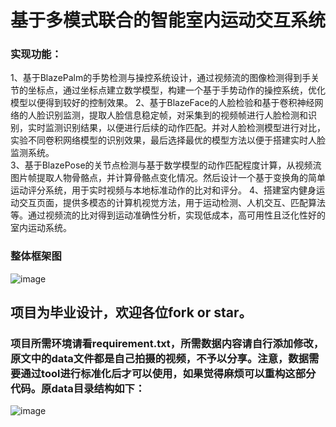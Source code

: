 # 基于多模式联合的智能室内运动交互系统

### 实现功能：
1、基于BlazePalm的手势检测与操控系统设计，通过视频流的图像检测得到手关节的坐标点，通过坐标点建立数学模型，构建一个基于手势动作的操控系统，优化模型以便得到较好的控制效果。
2、基于BlazeFace的人脸检验和基于卷积神经网络的人脸识别监测，提取人脸信息稳定帧，对采集到的视频帧进行人脸检测和识别，实时监测识别结果，以便进行后续的动作匹配。并对人脸检测模型进行对比，实验不同卷积网络模型的识别效果，最后选择最优的模型方法以便于搭建实时人脸监测系统。                                                         
3、基于BlazePose的关节点检测与基于数学模型的动作匹配程度计算，从视频流图片帧提取人物骨骼点，并计算骨骼点变化情况。然后设计一个基于变换角的简单运动评分系统，用于实时视频与本地标准动作的比对和评分。
4、搭建室内健身运动交互页面，提供多模态的计算机视觉方法，用于运动检测、人机交互、匹配算法等。通过视频流的比对得到运动准确性分析，实现低成本，高可用性且泛化性好的室内运动系统。
### 整体框架图
![image](https://github.com/Zhong-Ze-Wei/AI_Mirror/assets/79208991/75d9550a-8a0f-4406-aeb0-2ed540f85d82)
 
## 项目为毕业设计，欢迎各位fork or star。
### 项目所需环境请看requirement.txt，所需数据内容请自行添加修改，原文中的data文件都是自己拍摄的视频，不予以分享。注意，数据需要通过tool进行标准化后才可以使用，如果觉得麻烦可以重构这部分代码。原data目录结构如下：
![image](https://github.com/Zhong-Ze-Wei/AI_Mirror/assets/79208991/bc0359b5-2695-4aaf-917e-ea6794d9bd10)
